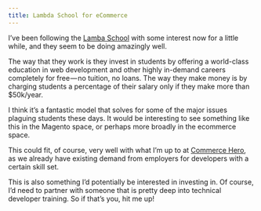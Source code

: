 ```yaml
---
title: Lambda School for eCommerce
---
```


I’ve been following the [Lamba School](https://lambdaschool.com/) with some interest now for a little while, and they seem to be doing amazingly well.

The way that they work is they invest in students by offering a world-class education in web development and other highly in-demand careers completely for free — no tuition, no loans. The way they make money is by charging students a percentage of their salary only if they make more than $50k/year.

I think it’s a fantastic model that solves for some of the major issues plaguing students these days. It would be interesting to see something like this in the Magento space, or perhaps more broadly in the ecommerce space.

This could fit, of course, very well with what I’m up to at [Commerce Hero](https://commercehero.io), as we already have existing demand from employers for developers with a certain skill set.

This is also something I’d potentially be interested in investing in. Of course, I’d need to partner with someone that is pretty deep into technical developer training. So if that’s you, hit me up!
